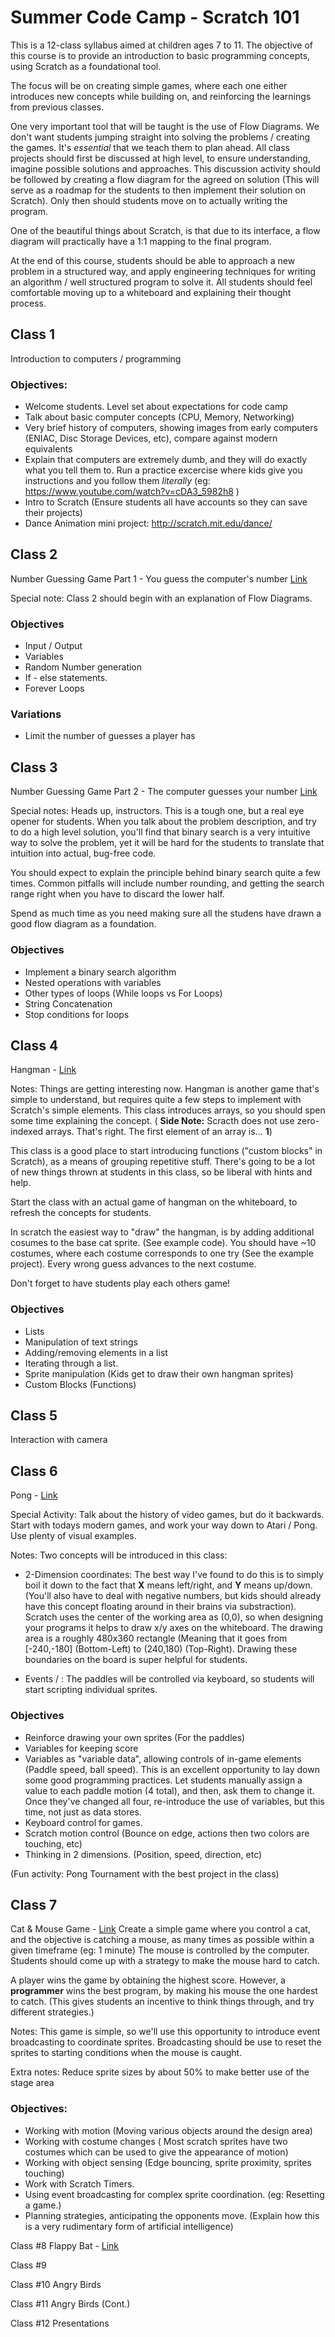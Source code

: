 # Summer Code Camp - Scratch 101

This is a 12-class syllabus aimed at children ages 7 to 11. The objective of this course is to provide an introduction to basic programming concepts, using Scratch as a foundational tool.

The focus will be on creating simple games, where each one either introduces new concepts while building on, and reinforcing the learnings from previous classes.

One very important tool that will be taught is the use of Flow Diagrams.  We don't want students jumping straight into solving the problems / creating the games. It's *essential* that we teach them to plan ahead.  All class projects should first be discussed at high level, to ensure understanding, imagine possible solutions and approaches. This discussion activity should be followed by creating a flow diagram for the agreed on solution (This will serve as a roadmap for the students to then implement their solution on Scratch). Only then should students move on to actually writing the program.

One of the beautiful things about Scratch, is that due to its interface, a flow diagram will practically have a 1:1 mapping to the final program.

At the end of this course, students should be able to approach a new problem in a structured way, and apply engineering techniques for writing an algorithm / well structured program to solve it.  All students should feel comfortable moving up to a whiteboard and explaining their thought process.

## Class 1
Introduction to computers / programming

### Objectives:
* Welcome students. Level set about expectations for code camp
* Talk about basic computer concepts (CPU, Memory, Networking)
* Very brief history of computers, showing images from early computers	(ENIAC, Disc Storage Devices, etc), compare against modern equivalents
* Explain that computers are extremely dumb, and they will do exactly what you tell them to. Run a practice excercise where kids give you instructions and you follow them *literally* (eg: https://www.youtube.com/watch?v=cDA3_5982h8 )
* Intro to Scratch (Ensure students all have accounts so they can save their projects)
* Dance Animation mini project: http://scratch.mit.edu/dance/ 


## Class 2
Number Guessing Game Part 1 - You guess the computer's number [Link](https://scratch.mit.edu/projects/157331086/)

Special note: Class 2 should begin with an explanation of Flow Diagrams. 

### Objectives 
* Input / Output
* Variables
* Random Number generation
* If - else statements.
* Forever Loops

### Variations
* Limit the number of guesses a player has



## Class 3
Number Guessing Game Part 2 - The computer guesses your number [Link](https://scratch.mit.edu/projects/157334625/)

Special notes: Heads up, instructors. This is a tough one, but a real eye opener for students. When you talk about the problem description, and try to do a high level solution, you'll find that binary search is a very intuitive way to solve the problem, yet it will be hard for the students to translate that intuition into actual, bug-free code.  

You should expect to explain the principle behind binary search quite a few times.
Common pitfalls will include number rounding, and getting the search range right when you have to discard the lower half.

Spend as much time as you need making sure all the studens have drawn a good flow diagram as a foundation.

### Objectives
* Implement a binary search algorithm
* Nested operations with variables
* Other types of loops (While loops vs For Loops)
* String Concatenation
* Stop conditions for loops 



## Class 4
Hangman - [Link](https://scratch.mit.edu/projects/159401351/)

Notes: Things are getting interesting now.  Hangman is another game that's simple to understand, but requires quite a few steps to implement with Scratch's simple elements. This class introduces arrays, so you should spen some time explaining the concept. ( **Side Note:** Scracth does not use zero-indexed arrays.  That's right. The first element of an array is... **1**)

This class is a good place to start introducing functions ("custom blocks" in Scratch), as a means of grouping repetitive stuff. There's going to be a lot of new things thrown at students in this class, so be liberal with hints and help.

Start the class with an actual game of hangman on the whiteboard, to refresh the concepts for students.

In scratch the easiest way to "draw" the hangman, is by adding additional cosumes to the base cat sprite. (See example code).
You should have ~10 costumes, where each costume corresponds to one try (See the example project). Every wrong guess advances to the next costume.

Don't forget to have students play each others game!

### Objectives
* Lists
* Manipulation of text strings
* Adding/removing elements in a list
* Iterating through a list.
* Sprite manipulation (Kids get to draw their own hangman sprites)
* Custom Blocks (Functions)


## Class 5
Interaction with camera


## Class 6
Pong - [Link](https://scratch.mit.edu/projects/159744887/)  

Special Activity: Talk about the history of video games, but do it backwards. Start with todays modern games, and work your way down to Atari / Pong.  Use plenty of visual examples.	

Notes:
Two concepts will be introduced in this class: 
* 2-Dimension coordinates: The best way I've found to do this is to simply boil it down to the fact that **X** means left/right, and **Y** means up/down.  (You'll also have to deal with negative numbers, but kids should already have this concept floating around in their brains via substraction). Scratch uses the center of the working area as (0,0), so when designing your programs it helps to draw x/y axes on the whiteboard. The drawing area is a roughly 480x360 rectangle (Meaning that it goes from [-240,-180] (Bottom-Left) to (240,180) (Top-Right).  Drawing these boundaries on the board is super helpful for students. 

* Events / : The paddles will be controlled via keyboard, so students will start scripting individual sprites.

### Objectives
* Reinforce drawing your own sprites (For the paddles)
* Variables for keeping score
* Variables as "variable data", allowing controls of in-game elements (Paddle speed, ball speed).  This is an excellent opportunity to lay down some good programming practices. Let students manually assign a value to each paddle motion (4 total), and then, ask them to change it. Once they've changed all four, re-introduce the use of variables, but this time, not just as  data stores.
* Keyboard control for games.
* Scratch motion control (Bounce on edge, actions then two colors are touching, etc)
* Thinking in 2 dimensions. (Position, speed, direction, etc)


(Fun activity: Pong Tournament with the best project in the class)


## Class 7
Cat & Mouse Game - [Link](https://scratch.mit.edu/projects/160739550/#player)
Create a simple game where you control a cat, and the objective is catching a mouse, as many times as possible within a given timeframe (eg: 1 minute)
The mouse is controlled by the computer. Students should come up with a strategy to make the mouse hard to catch.

A player wins the game by obtaining the highest score. However, a **programmer** wins the best program, by making his mouse the one hardest to catch. (This gives students an incentive to think things through, and try different strategies.)

Notes:
This game is simple, so we'll use this opportunity to introduce event broadcasting to coordinate sprites.  Broadcasting should be use to reset the sprites to starting conditions when the mouse is caught.

Extra notes: Reduce sprite sizes by about 50% to make better use of the stage area

### Objectives:
* Working with motion (Moving various objects around the design area)
* Working with costume changes ( Most scratch sprites have two costumes which can be used to give the appearance of motion)
* Working with object sensing (Edge bouncing, sprite proximity, sprites touching)
* Work with Scratch Timers.
* Using event broadcasting for complex sprite coordination. (eg: Resetting a game.)
* Planning strategies, anticipating the opponents move. (Explain how this is a very rudimentary form of artificial intelligence)

Class #8
Flappy Bat - [Link](https://scratch.mit.edu/projects/160841634/)


Class #9


Class #10
Angry Birds


Class #11
Angry Birds (Cont.)

Class #12
Presentations
